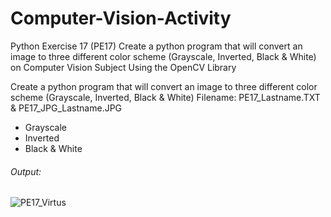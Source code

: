 # Computer-Vision-Activity
Python Exercise 17 (PE17) Create a python program that will convert an image to three different color scheme (Grayscale, Inverted, Black & White) on Computer Vision Subject Using the OpenCV Library

Create a python program that will convert an image to three different color scheme (Grayscale, Inverted, Black & White)
Filename: PE17_Lastname.TXT & PE17_JPG_Lastname.JPG

- Grayscale
- Inverted
- Black & White

###### Output:
![PE17_Virtus](https://user-images.githubusercontent.com/83077353/161914764-b6bc54f2-f013-4691-a3b4-0e75fd8e2a58.jpg)

